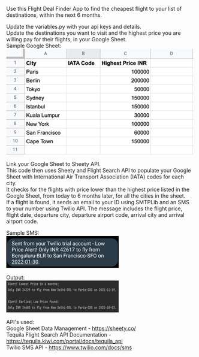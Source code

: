 Use this Flight Deal Finder App to find the cheapest flight to your list of destinations, within the next 6 months.

Update the variables.py with your api keys and details.     
Update the destinations you want to visit and the highest price you are willing pay for their flights, in your Google Sheet.        
Sample Google Sheet:        
![img.png](img.png)

Link your Google Sheet to Sheety API.       
This code then uses Sheety and Flight Search API to populate your Google Sheet with International Air Transport Association (IATA) codes for each city.      
It checks for the flights with price lower than the highest price listed in the Google Sheet, from today to 6 months later, for all the cities in the sheet.  
If a flight is found, it sends an email to your ID using SMTPLib and an SMS to your number using Twilio API.
The message includes the flight price, flight date, departure city, departure airport code, arrival city and arrival airport code.      

Sample SMS:     
![img_1.png](img_1.png)     
        
Output:         
![img_2.png](img_2.png)

API's used:     
Google Sheet Data Management - https://sheety.co/   
Tequila Flight Search API Documentation - https://tequila.kiwi.com/portal/docs/tequila_api      
Twilio SMS API - https://www.twilio.com/docs/sms        

